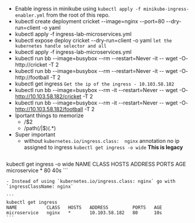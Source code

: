 - Enable ingress in minikube using `kubectl apply -f minikube-ingress-enabler.yml` from the root of this repo.
- kubectl create deployment cricket --image=nginx --port=80 --dry-run=client -o yaml
- kubectl apply -f ingress-lab-microservices.yml
- kubectl expose deploy cricket --dry-run=client -o yaml `let the kubernetes handle selector and all`
- kubectl apply -f ingress-lab-microservices.yml
- kubectl run bb --image=busybox --rm --restart=Never -it -- wget -O- http://cricket -T 2
- kubectl run bb --image=busybox --rm --restart=Never -it -- wget -O- http://football -T 2
- kubectl get ingress `Get the ip of the ingress - 10.103.58.182`
- kubectl run bb --image=busybox --rm -it --restart=Never -- wget -O- http://10.103.58.182/cricket -T 2
- kubectl run bb --image=busybox --rm -it --restart=Never -- wget -O- http://10.103.58.182/football -T 2
- Iportant things to memorize
    - /$2
    - /path(/|$)(.*)
- Super important
    - without `kubernetes.io/ingress.class:  nginx` annotation no ip assigned to ingress `kubectl get ingress -o wide` **This is legacy**
    ```
kubectl get ingress -o wide
NAME           CLASS    HOSTS   ADDRESS   PORTS   AGE
microservice   <none>   *                 80      40s
    ```

    - Instead of using `kubernetes.io/ingress.class: nginx` go with `ingressClassName: nginx`
    
    ```
    kubectl get ingress                            
    NAME           CLASS   HOSTS   ADDRESS         PORTS   AGE
    microservice   nginx   *       10.103.58.182   80      10s
    ```